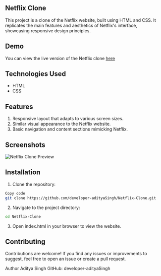 ## Netflix Clone


This project is a clone of the Netflix website, built using HTML and CSS. It replicates the main features and aesthetics of Netflix's interface, showcasing responsive design principles.

## Demo
You can view the live version of the Netflix clone [here](https://netflix-clonedev.vercel.app/)

## Technologies Used
- HTML
- CSS

## Features
1. Responsive layout that adapts to various screen sizes.
2. Similar visual appearance to the Netflix website.
3. Basic navigation and content sections mimicking Netflix.

## Screenshots
![Netflix Clone Preview](./Assets/netflix-clonedev.vercel.app_(HP%2015S).png)

## Installation

1. Clone the repository:

```bash
Copy code
git clone https://github.com/developer-adityaSingh/Netflix-Clone.git
```
2. Navigate to the project directory:
```bash
cd Netflix-Clone
```
3. Open index.html in your browser to view the website.

## Contributing
Contributions are welcome! If you find any issues or improvements to suggest, feel free to open an issue or create a pull request.


Author
Aditya Singh
GitHub: developer-adityaSingh
